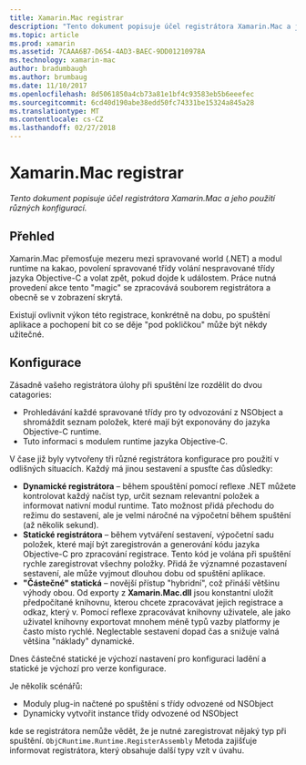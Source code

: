 ```yaml
---
title: Xamarin.Mac registrar
description: "Tento dokument popisuje účel registrátora Xamarin.Mac a jeho použití různých konfigurací."
ms.topic: article
ms.prod: xamarin
ms.assetid: 7CAAA6B7-D654-4AD3-BAEC-9DD01210978A
ms.technology: xamarin-mac
author: bradumbaugh
ms.author: brumbaug
ms.date: 11/10/2017
ms.openlocfilehash: 8d5061850a4cb73a81e1bf4c93583eb5b6eeefec
ms.sourcegitcommit: 6cd40d190abe38edd50fc74331be15324a845a28
ms.translationtype: MT
ms.contentlocale: cs-CZ
ms.lasthandoff: 02/27/2018
---
```

# <a name="xamarinmac-registrar"></a>Xamarin.Mac registrar

_Tento dokument popisuje účel registrátora Xamarin.Mac a jeho použití různých konfigurací._

## <a name="overview"></a>Přehled

Xamarin.Mac přemosťuje mezeru mezi spravované world (.NET) a modul runtime na kakao, povolení spravované třídy volání nespravované třídy jazyka Objective-C a volat zpět, pokud dojde k událostem. Práce nutná provedení akce tento "magic" se zpracovává souborem registrátora a obecně se v zobrazení skrytá.

Existují ovlivnit výkon této registrace, konkrétně na dobu, po spuštění aplikace a pochopení bit co se děje "pod pokličkou" může být někdy užitečné.

## <a name="configurations"></a>Konfigurace

Zásadně vašeho registrátora úlohy při spuštění lze rozdělit do dvou catagories:

- Prohledávání každé spravované třídy pro ty odvozování z NSObject a shromáždit seznam položek, které mají být exponovány do jazyka Objective-C runtime.
- Tuto informaci s modulem runtime jazyka Objective-C.

V čase již byly vytvořeny tři různé registrátora konfigurace pro použití v odlišných situacích. Každý má jinou sestavení a spusťte čas důsledky:

- **Dynamické registrátora** – během spouštění pomocí reflexe .NET můžete kontrolovat každý načíst typ, určit seznam relevantní položek a informovat nativní modul runtime. Tato možnost přidá přechodu do režimu do sestavení, ale je velmi náročné na výpočetní během spuštění (až několik sekund).
- **Statické registrátora** – během vytváření sestavení, výpočetní sadu položek, které mají být zaregistrován a generování kódu jazyka Objective-C pro zpracování registrace. Tento kód je volána při spuštění rychle zaregistrovat všechny položky. Přidá že významné pozastavení sestavení, ale může vyjmout dlouhou dobu od spuštění aplikace.
- **"Částečné" statická** – novější přístup "hybridní", což přináší většinu výhody obou. Od exporty z **Xamarin.Mac.dll** jsou konstantní uložit předpočítané knihovnu, kterou chcete zpracovávat jejich registrace a odkaz, který v. Pomocí reflexe zpracovávat knihovny uživatele, ale jako uživatel knihovny exportovat mnohem méně typů vazby platformy je často místo rychlé. Neglectable sestavení dopad čas a snižuje valná většina "náklady" dynamické.

Dnes částečné statické je výchozí nastavení pro konfiguraci ladění a statické je výchozí pro verze konfigurace.

Je několik scénářů:

- Moduly plug-in načtené po spuštění s třídy odvozené od NSObject
- Dynamicky vytvořit instance třídy odvozené od NSObject

kde se registrátora nemůže vědět, že je nutné zaregistrovat nějaký typ při spuštění. `ObjCRuntime.Runtime.RegisterAssembly` Metoda zajišťuje informovat registrátora, který obsahuje další typy vzít v úvahu.
